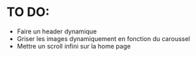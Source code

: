 # TO DO:

- Faire un header dynamique
- Griser les images dynamiquement en fonction du caroussel
- Mettre un scroll infini sur la home page

